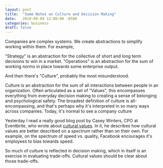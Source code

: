 ```yaml
---
layout: post
title:  "Some Notes on Culture and Decision Making"
date:   2019-09-09 12:00:00 -0500
categories: business
draft: false
---
```


Companies are complex systems. We create abstractions to simplify working within them. For example,

"Strategy" is an abstraction for the collective of short and long term decisions to win in a market. 
"Operations" is an abstraction for the sum of working norms in place towards some enterprise output.

And then there's "Culture", probably the most misunderstood.

Culture is an abstraction for the sum of all interactions between people in an organization. Often articulated as a set of "Values", this encompasses everything from everyday decision making to creating a sense of belonging and psychological safety. The broadest definition of culture is all-encompassing, and that's perhaps why it's interpreted in so many ways across companies. Today, it's normal to see a company culture

Yesterday I read a really good blog post by Casey Winters, CPO at Eventbrite, who wrote about [cultural values](https://caseyaccidental.com/cultural-values/). In it, he describes how cultural values are better described on a _spectrum_ rather than on their own. For example, on the spectrum of speed vs. quality, Facebook encourages it's employees to bias towards speed. 

So much of culture is reflected in decision making, which in itself is an exercise in evaluating trade-offs. Cultural values should be clear about those trade-offs.